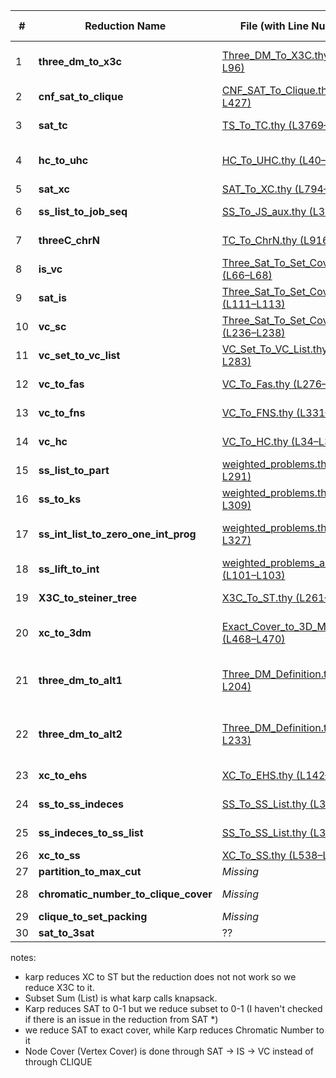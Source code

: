 | **#** | **Reduction Name**          | **File** (with Line Numbers)                                                                                                       | **Source Problem**         | **Goal Problem**              | **Poly**                                                                                                                |
|-------|-----------------------------|-----------------------------------------------------------------------------------------------------------------------------------|----------------------------|-------------------------------|------------------------------------------------------------------------------------------------------------------------|
| 1     | **three_dm_to_x3c**         | [Three_DM_To_X3C.thy (L94–L96)](https://github.com/alasleimi/poly-reductions/blob/master/Karp21/3DM_To_X3C/Three_DM_To_X3C.thy#L94-L96) | Three-Dimensional Matching | Exact Cover by 3-Sets               | [Three_DM_To_X3C_Poly.thy (L71)](https://github.com/alasleimi/poly-reductions/blob/master/Karp21/3DM_To_X3C/Three_DM_To_X3C_Poly.thy#L71) (not reviewed)  |
| 2     | **cnf_sat_to_clique**       | [CNF_SAT_To_Clique.thy (L425–L427)](https://github.com/alasleimi/poly-reductions/blob/master/Karp21/CNF_SAT_To_Clique/CNF_SAT_To_Clique.thy#L425-L427) | CNF-SAT                    | Clique                       | [CSTC_Poly.thy (L222)](https://github.com/alasleimi/poly-reductions/blob/master/Karp21/CNF_SAT_To_Clique/CSTC_Poly.thy#L222)               |
| 3     | **sat_tc**                  | [TS_To_TC.thy (L3769–L3771)](https://github.com/alasleimi/poly-reductions/blob/master/Karp21/CNF_SAT_To_TC/TS_To_TC.thy#L3769-L3771) | 3-CNF-SAT                    | 3-Colorability               | [TST3C_Poly.thy (L547)](https://github.com/alasleimi/poly-reductions/blob/master/Karp21/CNF_SAT_To_TC/TST3C_Poly.thy#L547)                |
| 4     | **hc_to_uhc**               | [HC_To_UHC.thy (L40–L42)](https://github.com/alasleimi/poly-reductions/blob/master/Karp21/HC_To_UHC/HC_To_UHC.thy#L40-L42)  | Hamiltonian Cycle          | Undirected Hamiltonian Cycle | [HC_To_UHC_Poly.thy (L155)](https://github.com/alasleimi/poly-reductions/blob/master/Karp21/HC_To_UHC/HC_To_UHC_Poly.thy#L155)            |
| 5     | **sat_xc**                  | [SAT_To_XC.thy (L794–L796)](https://github.com/alasleimi/poly-reductions/blob/master/Karp21/SAT_To_XC/SAT_To_XC.thy#L794-L796) | CNF-SAT                    | Exact Cover                  | [SAT_To_XC_poly.thy (L306)](https://github.com/alasleimi/poly-reductions/blob/master/Karp21/SAT_To_XC/SAT_To_XC_poly.thy#L306)            |
| 6     | **ss_list_to_job_seq**      | [SS_To_JS_aux.thy (L350–L352)](https://github.com/alasleimi/poly-reductions/blob/master/Karp21/SS_To_JS/SS_To_JS_aux.thy#L350-L352) | Subset Sum (List)          | Job Sequencing               | [SS_List_To_Job_Seq_Poly.thy (L59)](https://github.com/alasleimi/poly-reductions/blob/master/Karp21/SS_To_JS/SS_List_To_Job_Seq_Poly.thy#L59) |
| 7     | **threeC_chrN**             | [TC_To_ChrN.thy (L916–L918)](https://github.com/alasleimi/poly-reductions/blob/master/Karp21/TC_To_ChrN/TC_To_ChrN.thy#L916-L918) | 3-Colorability             | Chromatic Number             | [TC_To_ChrN_Poly.thy (L361)](https://github.com/alasleimi/poly-reductions/blob/master/Karp21/TC_To_ChrN/TC_To_ChrN_Poly.thy#L361)        |
| 8     | **is_vc**                   | [Three_Sat_To_Set_Cover.thy (L66–L68)](https://github.com/alasleimi/poly-reductions/blob/master/Karp21/Three_Sat_To_Set_Cover.thy#L66-L68) | Independent Set            | Vertex Cover                 | [TSTSC_Poly.thy (L53)](https://github.com/alasleimi/poly-reductions/blob/master/Karp21/TSTSC_Poly.thy#L53)                                |
| 9     | **sat_is**                  | [Three_Sat_To_Set_Cover.thy (L111–L113)](https://github.com/alasleimi/poly-reductions/blob/master/Karp21/Three_Sat_To_Set_Cover.thy#L111-L113) | CNF-SAT                    | Independent Set              | [TSTSC_Poly.thy (L584)](https://github.com/alasleimi/poly-reductions/blob/master/Karp21/TSTSC_Poly.thy#L584)                              |
| 10    | **vc_sc**                   | [Three_Sat_To_Set_Cover.thy (L236–L238)](https://github.com/alasleimi/poly-reductions/blob/master/Karp21/Three_Sat_To_Set_Cover.thy#L236-L238) | Vertex Cover               | Set Cover                    | [TSTSC_Poly.thy (L442)](https://github.com/alasleimi/poly-reductions/blob/master/Karp21/TSTSC_Poly.thy#L442)                              |
| 11    | **vc_set_to_vc_list**       | [VC_Set_To_VC_List.thy (L281–L283)](https://github.com/alasleimi/poly-reductions/blob/master/Karp21/VC_Set_To_VC_List/VC_Set_To_VC_List.thy#L281-L283) | Vertex Cover (Set)         | Vertex Cover (List)          | [VCSTVCL_Poly.thy (L49)](https://github.com/alasleimi/poly-reductions/blob/master/Karp21/VC_Set_To_VC_List/VCSTVCL_Poly.thy#L49)         |
| 12    | **vc_to_fas**               | [VC_To_Fas.thy (L276–L278)](https://github.com/alasleimi/poly-reductions/blob/master/Karp21/VC_To_FAS/VC_To_Fas.thy#L276-L278) | Vertex Cover               | Feedback Arc Set             | in progress                                                                                                                 |
| 13    | **vc_to_fns**               | [VC_To_FNS.thy (L331–L333)](https://github.com/alasleimi/poly-reductions/blob/master/Karp21/VC_To_FNS/VC_To_FNS.thy#L331-L333) | Vertex Cover               | Feedback Node Set            | [VCTFNS_Poly.thy (L87)](https://github.com/alasleimi/poly-reductions/blob/master/Karp21/VC_To_FNS/VCTFNS_Poly.thy#L87)                   |
| 14    | **vc_hc**                   | [VC_To_HC.thy (L34–L36)](https://github.com/alasleimi/poly-reductions/blob/master/Karp21/VC_To_HC/VC_To_HC.thy#L34-L36) | Vertex Cover (List)        | Hamiltonian Cycle            | [VCHC_Poly.thy (L303)](https://github.com/alasleimi/poly-reductions/blob/master/Karp21/VC_To_HC/VCHC_Poly.thy#L303)                      |
| 15    | **ss_list_to_part**         | [weighted_problems.thy (L289–L291)](https://github.com/alasleimi/poly-reductions/blob/master/Karp21/weight_problems/weighted_problems.thy#L289-L291) | Subset Sum (List)          | Partition                    | [weighted_problems_poly.thy (L98)](https://github.com/alasleimi/poly-reductions/blob/master/Karp21/weight_problems/weighted_problems_poly.thy#L98) |
| 16    | **ss_to_ks**                | [weighted_problems.thy (L307–L309)](https://github.com/alasleimi/poly-reductions/blob/master/Karp21/weight_problems/weighted_problems.thy#L307-L309) | Subset Sum                 | Knapsack                     | [weighted_problems_poly.thy (L148)](https://github.com/alasleimi/poly-reductions/blob/master/Karp21/weight_problems/weighted_problems_poly.thy#L148) |
| 17    | **ss_int_list_to_zero_one_int_prog** | [weighted_problems.thy (L325–L327)](https://github.com/alasleimi/poly-reductions/blob/master/Karp21/weight_problems/weighted_problems.thy#L325-L327) | Subset Sum (Int List)      | Zero-One Integer Programming | [weighted_problems_poly.thy (L200)](https://github.com/alasleimi/poly-reductions/blob/master/Karp21/weight_problems/weighted_problems_poly.thy#L200) |
| 18    | **ss_lift_to_int**          | [weighted_problems_aux.thy (L101–L103)](https://github.com/alasleimi/poly-reductions/blob/master/Karp21/weight_problems/weighted_problems_aux.thy#L101-L103) | Subset Sum (List)          | Subset Sum (Int List)        | [weighted_problems_poly.thy (L32)](https://github.com/alasleimi/poly-reductions/blob/master/Karp21/weight_problems/weighted_problems_poly.thy#L32) |
| 19    | **X3C_to_steiner_tree**     | [X3C_To_ST.thy (L261–L263)](https://github.com/alasleimi/poly-reductions/blob/master/Karp21/X3C_To_ST/X3C_To_ST.thy#L261-L263) | Exact Cover by 3-Sets               | Steiner Tree                 | Missing                                                                                                                 |
| 20    | **xc_to_3dm**               | [Exact_Cover_to_3D_Matching.thy (L468–L470)](https://github.com/alasleimi/poly-reductions/blob/master/Karp21/XC_To_3DM/Exact_Cover_to_3D_Matching.thy#L468-L470) | Exact Cover                | Three-Dimensional Matching   | Missing                                                                                                                 |
| 21    | **three_dm_to_alt1**        | [Three_DM_Definition.thy (L202–L204)](https://github.com/alasleimi/poly-reductions/blob/master/Karp21/XC_To_3DM/Three_DM_Definition.thy#L202-L204) | Three-Dimensional Matching | Three-Dimensional Matching (Alt1) | Missing                                                                                                                |
| 22    | **three_dm_to_alt2**        | [Three_DM_Definition.thy (L230–L233)](https://github.com/alasleimi/poly-reductions/blob/master/Karp21/XC_To_3DM/Three_DM_Definition.thy#L230-L233) | Three-Dimensional Matching | Three-Dimensional Matching (Alt2) | Missing                                                                                                                |
| 23    | **xc_to_ehs**               | [XC_To_EHS.thy (L142–L144)](https://github.com/alasleimi/poly-reductions/blob/master/Karp21/XC_To_EHS/XC_To_EHS.thy#L142-L144) | Exact Cover                | Exact Hitting Set            | [XC_To_EHS_poly.thy (L67)](https://github.com/alasleimi/poly-reductions/blob/master/Karp21/XC_To_EHS/XC_To_EHS_poly.thy#L67)             |
| 24    | **ss_to_ss_indeces**        | [SS_To_SS_List.thy (L339–L341)](https://github.com/alasleimi/poly-reductions/blob/master/Karp21/XC_To_SS/SS_To_SS_List.thy#L339-L341) | Subset Sum                 | Subset Sum (Indices)         | [SS_To_SS_List_poly.thy (L48)](https://github.com/alasleimi/poly-reductions/blob/master/Karp21/XC_To_SS/SS_To_SS_List_poly.thy#L48)       |
| 25    | **ss_indeces_to_ss_list**   | [SS_To_SS_List.thy (L399–L401)](https://github.com/alasleimi/poly-reductions/blob/master/Karp21/XC_To_SS/SS_To_SS_List.thy#L399-L401) | Subset Sum (Indices)       | Subset Sum (List)            | [SS_To_SS_List_poly.thy (L114)](https://github.com/alasleimi/poly-reductions/blob/master/Karp21/XC_To_SS/SS_To_SS_List_poly.thy#L114)     |
| 26    | **xc_to_ss**                | [XC_To_SS.thy (L538–L540)](https://github.com/alasleimi/poly-reductions/blob/master/Karp21/XC_To_SS/XC_To_SS.thy#L538-L540) | Exact Cover                | Subset Sum                   | [XC_To_SS_poly.thy (L66)](https://github.com/alasleimi/poly-reductions/blob/master/Karp21/XC_To_SS/XC_To_SS_poly.thy#L66)               |
| 27    | **partition_to_max_cut**          | *Missing*        | Partition   | Max Cut                    | *Missing*        |
| 28    | **chromatic_number_to_clique_cover**           | *Missing*       | Chromatic Number       | Clique Cover                   | *Missing*    |
| 29    | **clique_to_set_packing**             | *Missing*              | Clique       | set packing                      | *Missing*    |
| 30    | **sat_to_3sat**             | ??             | SAT       |      3-CNF-SAT                  | ??    |

notes:
- karp reduces XC to ST but the reduction does not not work so we reduce X3C to it.
- Subset Sum (List) is what karp calls knapsack.
- Karp reduces SAT to 0-1 but we reduce subset to 0-1 (I haven't checked if there is an issue in the reduction from SAT *)
- we reduce SAT to exact cover, while Karp reduces Chromatic Number to it
- Node Cover (Vertex Cover) is done through SAT -> IS -> VC instead of through CLIQUE
  
